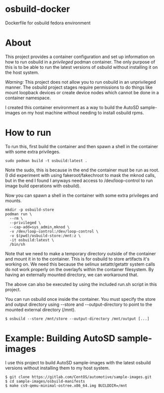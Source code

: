 # osbuild-docker

Dockerfile for osbuild fedora environment

# About

This project provides a container configuration and set up information on how to run osbuild in a 
*privileged* podman container. The only purpose of this is to be able to run the latest versions of
osbuild without installing it on the host system.

*Warning:* This project does not allow you to run osbuild in an unprivileged manner. The osbuild
project stages require permissions to do things like mount loopback devices or create device nodes
which cannot be done in a container namespace.

I created this container environment as a way to build the AutoSD sample-images on my host machine
without needing to install osbuild rpms.

# How to run

To run this, first build the container and then spawn a shell in the container with some extra
privileges.

```
sudo podman build -t osbuild:latest .
```

Note the sudo, this is because in the end the container must be run as root. (I did experiment
with using fakeroot/fakechroot to mask the mknod calls, but in the end I found I anyways need
access to /dev/loop-control to run image build operations with osbuild).

Now you can spawn a shell in the container with some extra privileges and mounts.

```
mkdir -p osbuild-store
podman run \
  --rm \
  --privileged \
  --cap-add=sys_admin,mknod \
  -v /dev/loop-control:/dev/loop-control \
  -v $(pwd)/osbuild-store:/mnt:z \
  -it osbuild:latest \
  /bin/sh
```

Note that we need to make a temporary directory outside of the container and mount it in to the
container. This is for osbuild to store artifacts it's working on. We need this because the selinux
setattr/getattr system calls do not work properly on the overlayfs within the container filesystem.
By having an externally mounted directory, we can workaround that.

The above can also be executed by using the included run.sh script in this project.

You can run osbuild once inside the container. You must specify the store and output directory
using --store and --output-directory to point to the mounted external directory (/mnt).

```
$ osbuild --store /mnt/store --output-directory /mnt/output [...]
```

# Example: Building AutoSD sample-images

I use this project to build AutoSD sample-images with the latest osbuild versions without installing
them to my host system.

```
$ git clone https://gitlab.com/CentOS/automotive/sample-images.git
$ cd sample-images/osbuild-manifests
$ make cs9-qemu-minimal-ostree.x86_64.img BUILDDIR=/mnt
```
